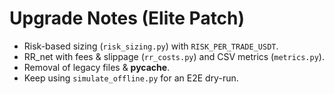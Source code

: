 
# Upgrade Notes (Elite Patch)
- Risk-based sizing (`risk_sizing.py`) with `RISK_PER_TRADE_USDT`.
- RR_net with fees & slippage (`rr_costs.py`) and CSV metrics (`metrics.py`).
- Removal of legacy files & __pycache__.
- Keep using `simulate_offline.py` for an E2E dry-run.
